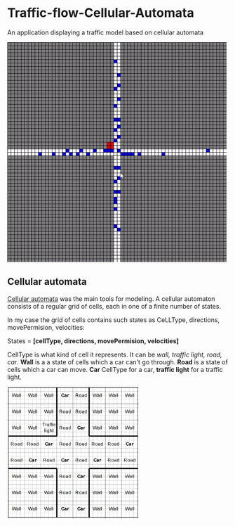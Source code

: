 # Traffic-flow-Cellular-Automata
An application displaying a traffic model based on cellular automata

   


<img src="images/How.gif" width="500" title="How it looks like">




## <h2>Cellular automata</h2>
  
  
[Cellular automata](https://en.wikipedia.org/wiki/Cellular_automaton) was the main tools for modeling.
A cellular automaton consists of a regular grid of cells, each in one of a finite number of states.

In my case the grid of cells contains such states as CeLLType, directions, movePermision, velocities:

States = **[cellType, directions, movePermision, velocities]**

CellType is what kind of cell it represents. It can be *wall, traffic light, road, car*. **Wall** is a a state of cells which a car can't go through.
**Road** is a state of cells which a car can move. **Car** CellType for a car, **traffic light** for a traffic light.


<img src="images/CellType.jpg" width="300">



